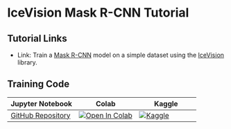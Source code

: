 # IceVision Mask R-CNN Tutorial



## Tutorial Links

* Link: Train a [Mask R-CNN](https://arxiv.org/abs/1703.06870) model on a simple dataset using the [IceVision](https://airctic.com/0.11.0/) library.



## Training Code

| Jupyter Notebook                                             | Colab                                                        | &nbsp;&nbsp;&nbsp;&nbsp;&nbsp;&nbsp;&nbsp;&nbsp;Kaggle&nbsp;&nbsp;&nbsp;&nbsp;&nbsp;&nbsp;&nbsp;&nbsp; |
| ------------------------------------------------------------ | ------------------------------------------------------------ | ------------------------------------------------------------ |
| [GitHub Repository](https://github.com/cj-mills/icevision-mask-rcnn-tutorial/blob/main/notebooks/Icevision_Mask_RCNN_Student_ID_Colab.ipynb) | [![Open In Colab](https://colab.research.google.com/assets/colab-badge.svg)](https://colab.research.google.com/github/cj-mills/icevision-mask-rcnn-tutorial/blob/main/notebooks/Icevision_Mask_RCNN_Student_ID_Colab.ipynb) | [![Kaggle](https://kaggle.com/static/images/open-in-kaggle.svg)](https://kaggle.com/kernels/welcome?src=https://github.com/cj-mills/icevision-mask-rcnn-tutorial/blob/main/notebooks/Icevision_Mask_RCNN_Student_ID_Kaggle.ipynb) |

